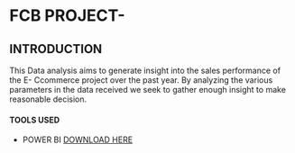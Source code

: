# FCB PROJECT-
## INTRODUCTION
This Data analysis aims to generate insight into the sales performance of the E- Ccommerce project over the past year. By analyzing the various parameters in the data received we seek to gather enough insight to make reasonable decision.

#### TOOLS USED

- POWER BI [DOWNLOAD HERE](https://powerbi.microsoft.com/en-us/desktop/)
